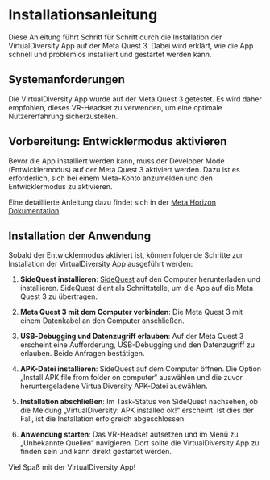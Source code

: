 # Installationsanleitung

Diese Anleitung führt Schritt für Schritt durch die Installation der VirtualDiversity App auf der Meta Quest 3. Dabei wird erklärt, wie die App schnell und problemlos installiert und gestartet werden kann.

## Systemanforderungen

Die VirtualDiversity App wurde auf der Meta Quest 3 getestet. Es wird daher empfohlen, dieses VR-Headset zu verwenden, um eine optimale Nutzererfahrung sicherzustellen.

## Vorbereitung: Entwicklermodus aktivieren

Bevor die App installiert werden kann, muss der Developer Mode (Entwicklermodus) auf der Meta Quest 3 aktiviert werden. Dazu ist es erforderlich, sich bei einem Meta-Konto anzumelden und den Entwicklermodus zu aktivieren.

Eine detaillierte Anleitung dazu findet sich in der [Meta Horizon Dokumentation](https://developers.meta.com/horizon/documentation/native/android/mobile-device-setup/).

## Installation der Anwendung

Sobald der Entwicklermodus aktiviert ist, können folgende Schritte zur Installation der VirtualDiversity App ausgeführt werden:

1. **SideQuest installieren**: [SideQuest](https://sidequestvr.com/setup-howto) auf den Computer herunterladen und installieren. SideQuest dient als Schnittstelle, um die App auf die Meta Quest 3 zu übertragen.

2. **Meta Quest 3 mit dem Computer verbinden**: Die Meta Quest 3 mit einem Datenkabel an den Computer anschließen.

3. **USB-Debugging und Datenzugriff erlauben**: Auf der Meta Quest 3 erscheint eine Aufforderung, USB-Debugging und den Datenzugriff zu erlauben. Beide Anfragen bestätigen.

4. **APK-Datei installieren**: SideQuest auf dem Computer öffnen. Die Option „Install APK file from folder on computer“ auswählen und die zuvor heruntergeladene VirtualDiversity APK-Datei auswählen.

5. **Installation abschließen**: Im Task-Status von SideQuest nachsehen, ob die Meldung „VirtualDiversity: APK installed ok!“ erscheint. Ist dies der Fall, ist die Installation erfolgreich abgeschlossen.

6. **Anwendung starten**: Das VR-Headset aufsetzen und im Menü zu „Unbekannte Quellen“ navigieren. Dort sollte die VirtualDiversity App zu finden sein und kann direkt gestartet werden.

Viel Spaß mit der VirtualDiversity App!

